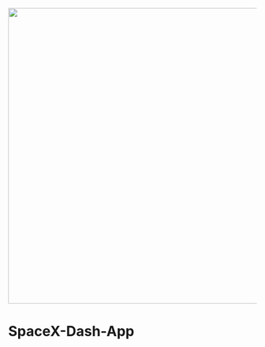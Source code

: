 <p align="center"><img src="https://i.redd.it/zivfevghgiox.jpg" width="600"></p>

# SpaceX-Dash-App
